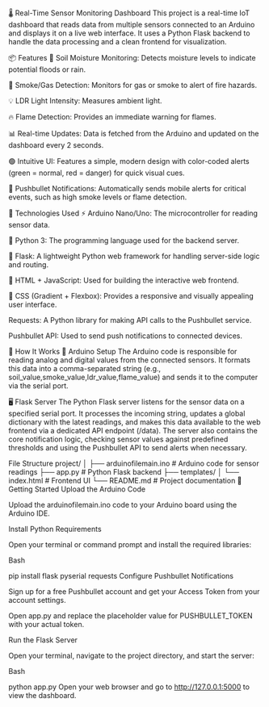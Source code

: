 🌡️ Real-Time Sensor Monitoring Dashboard
This project is a real-time IoT dashboard that reads data from multiple sensors connected to an Arduino and displays it on a live web interface. It uses a Python Flask backend to handle the data processing and a clean frontend for visualization.

📦 Features
🌱 Soil Moisture Monitoring: Detects moisture levels to indicate potential floods or rain.

💨 Smoke/Gas Detection: Monitors for gas or smoke to alert of fire hazards.

💡 LDR Light Intensity: Measures ambient light.

🔥 Flame Detection: Provides an immediate warning for flames.

📊 Real-time Updates: Data is fetched from the Arduino and updated on the dashboard every 2 seconds.

🟢 Intuitive UI: Features a simple, modern design with color-coded alerts (green = normal, red = danger) for quick visual cues.

📨 Pushbullet Notifications: Automatically sends mobile alerts for critical events, such as high smoke levels or flame detection.

🧰 Technologies Used
⚡ Arduino Nano/Uno: The microcontroller for reading sensor data.

🐍 Python 3: The programming language used for the backend server.

🔌 Flask: A lightweight Python web framework for handling server-side logic and routing.

🧠 HTML + JavaScript: Used for building the interactive web frontend.

🎨 CSS (Gradient + Flexbox): Provides a responsive and visually appealing user interface.

Requests: A Python library for making API calls to the Pushbullet service.

Pushbullet API: Used to send push notifications to connected devices.

🔧 How It Works
🔌 Arduino Setup
The Arduino code is responsible for reading analog and digital values from the connected sensors. It formats this data into a comma-separated string (e.g., soil_value,smoke_value,ldr_value,flame_value) and sends it to the computer via the serial port.

🖥 Flask Server
The Python Flask server listens for the sensor data on a specified serial port. It processes the incoming string, updates a global dictionary with the latest readings, and makes this data available to the web frontend via a dedicated API endpoint (/data). The server also contains the core notification logic, checking sensor values against predefined thresholds and using the Pushbullet API to send alerts when necessary.

File Structure
project/
│
├── arduinofilemain.ino         # Arduino code for sensor readings
├── app.py                      # Python Flask backend
├── templates/
│   └── index.html              # Frontend UI
└── README.md                   # Project documentation
🚀 Getting Started
Upload the Arduino Code

Upload the arduinofilemain.ino code to your Arduino board using the Arduino IDE.

Install Python Requirements

Open your terminal or command prompt and install the required libraries:

Bash

pip install flask pyserial requests
Configure Pushbullet Notifications

Sign up for a free Pushbullet account and get your Access Token from your account settings.

Open app.py and replace the placeholder value for PUSHBULLET_TOKEN with your actual token.

Run the Flask Server

Open your terminal, navigate to the project directory, and start the server:

Bash

python app.py
Open your web browser and go to http://127.0.0.1:5000 to view the dashboard.

